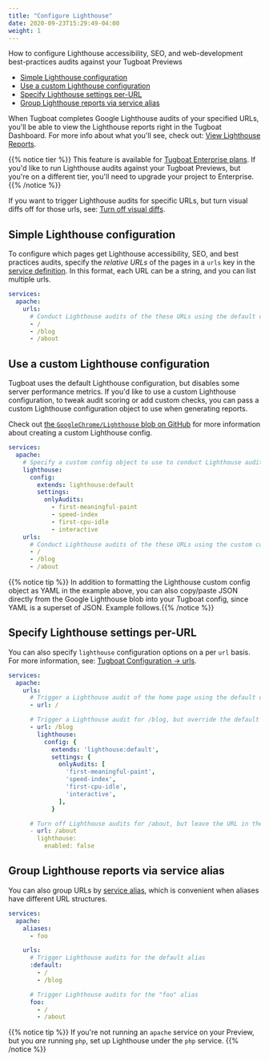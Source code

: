 ```yaml
---
title: "Configure Lighthouse"
date: 2020-09-23T15:29:49-04:00
weight: 1
---
```


How to configure Lighthouse accessibility, SEO, and web-development best-practices audits against your Tugboat Previews

- [Simple Lighthouse configuration](#simple-lighthouse-configuration)
- [Use a custom Lighthouse configuration](#use-a-custom-lighthouse-configuration)
- [Specify Lighthouse settings per-URL](#specify-lighthouse-settings-per-url)
- [Group Lighthouse reports via service alias](#group-lighthouse-reports-via-service-alias)

When Tugboat completes Google Lighthouse audits of your specified URLs, you'll be able to view the Lighthouse reports
right in the Tugboat Dashboard. For more info about what you'll see, check out:
[View Lighthouse Reports](../view-lighthouse-reports/).

{{% notice tier %}} This feature is available for [Tugboat Enterprise plans](https://www.tugboat.qa/enterprise). If
you'd like to run Lighthouse audits against your Tugboat Previews, but you're on a different tier, you'll need to
upgrade your project to Enterprise.{{% /notice %}}

If you want to trigger Lighthouse audits for specific URLs, but turn visual diffs off for those urls, see:
[Turn off visual diffs](/visual-diffs/configure-visual-diffs/#turn-off-visual-diffs).

## Simple Lighthouse configuration

To configure which pages get Lighthouse accessibility, SEO, and best practices audits, specify the _relative URLs_ of
the pages in a `urls` key in the [service definition](/setting-up-services/). In this format, each URL can be a string,
and you can list multiple urls.

```yaml
services:
  apache:
    urls:
      # Conduct Lighthouse audits of the these URLs using the default options
      - /
      - /blog
      - /about
```

## Use a custom Lighthouse configuration

Tugboat uses the default Lighthouse configuration, but disables some server performance metrics. If you'd like to use a
custom Lighthouse configuration, to tweak audit scoring or add custom checks, you can pass a custom Lighthouse
configuration object to use when generating reports.

Check out
[the `GoogleChrome/Lighthouse` blob on GitHub](https://github.com/GoogleChrome/lighthouse/blob/HEAD/docs/configuration.md)
for more information about creating a custom Lighthouse config.

```yaml
services:
  apache:
    # Specify a custom config object to use to conduct Lighthouse audits
    lighthouse:
      config:
        extends: lighthouse:default
        settings:
          onlyAudits:
            - first-meaningful-paint
            - speed-index
            - first-cpu-idle
            - interactive
    urls:
      # Conduct Lighthouse audits of the these URLs using the custom config
      - /
      - /blog
      - /about
```

{{% notice tip %}} In addition to formatting the Lighthouse custom config object as YAML in the example above, you can
also copy/paste JSON directly from the Google Lighthouse blob into your Tugboat config, since YAML is a superset of
JSON. Example follows.{{% /notice %}}

## Specify Lighthouse settings per-URL

You can also specify `lighthouse` configuration options on a per `url` basis. For more information, see:
[Tugboat Configuration -> urls](/reference/tugboat-configuration/#urls).

```yaml
services:
  apache:
    urls:
      # Trigger a Lighthouse audit of the home page using the default options
      - url: /

      # Trigger a Lighthouse audit for /blog, but override the default config with a custom config object
      - url: /blog
        lighthouse:
          config: {
            extends: 'lighthouse:default',
            settings: {
              onlyAudits: [
                'first-meaningful-paint',
                'speed-index',
                'first-cpu-idle',
                'interactive',
              ],
            }

      # Turn off Lighthouse audits for /about, but leave the URL in the list for other Service URL activities, such as generating visual diffs
      - url: /about
        lighthouse:
          enabled: false
```

## Group Lighthouse reports via service alias

You can also group URLs by [service alias](/reference/tugboat-configuration/#aliases), which is convenient when aliases
have different URL structures.

```yaml
services:
  apache:
    aliases:
      - foo

    urls:
      # Trigger Lighthouse audits for the default alias
      :default:
        - /
        - /blog

      # Trigger Lighthouse audits for the "foo" alias
      foo:
        - /
        - /about
```

{{% notice tip %}} If you're not running an `apache` service on your Preview, but you _are_ running `php`, set up
Lighthouse under the `php` service. {{% /notice %}}
